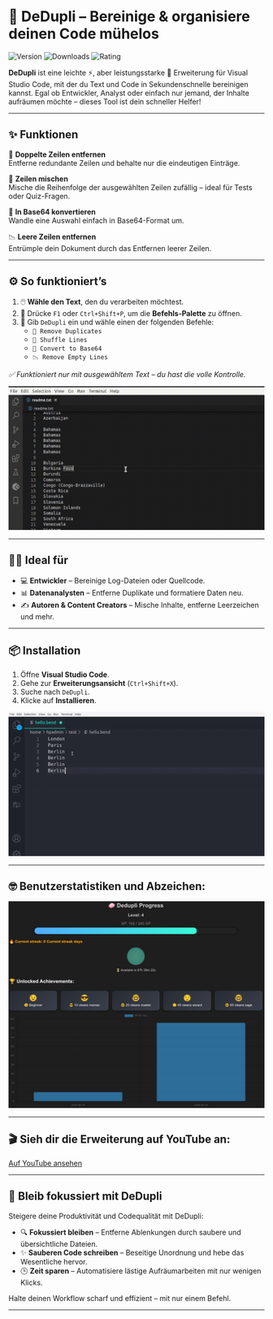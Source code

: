 # 🧹 DeDupli – Bereinige & organisiere deinen Code mühelos

![Version](https://badgen.net/badge/version/3.5.9/blue)
![Downloads](https://badgen.net/badge/downloads/4.5k/blue)
![Rating](https://badgen.net/badge/rating/⭐⭐⭐⭐☆/blue)

**DeDupli** ist eine leichte ⚡, aber leistungsstarke 💪 Erweiterung für Visual Studio Code, mit der du Text und Code in Sekundenschnelle bereinigen kannst. Egal ob Entwickler, Analyst oder einfach nur jemand, der Inhalte aufräumen möchte – dieses Tool ist dein schneller Helfer!

---

## ✨ Funktionen

🧽 **Doppelte Zeilen entfernen**  
Entferne redundante Zeilen und behalte nur die eindeutigen Einträge.

🔀 **Zeilen mischen**  
Mische die Reihenfolge der ausgewählten Zeilen zufällig – ideal für Tests oder Quiz-Fragen.

🧾 **In Base64 konvertieren**  
Wandle eine Auswahl einfach in Base64-Format um.

📉 **Leere Zeilen entfernen**  
Entrümple dein Dokument durch das Entfernen leerer Zeilen.

---

## ⚙️ So funktioniert’s

1. 🖱️ **Wähle den Text**, den du verarbeiten möchtest.
2. 🎯 Drücke `F1` oder `Ctrl+Shift+P`, um die **Befehls-Palette** zu öffnen.
3. 💼 Gib `DeDupli` ein und wähle einen der folgenden Befehle:
   - `🧽 Remove Duplicates`
   - `🔀 Shuffle Lines`
   - `🧾 Convert to Base64`
   - `📉 Remove Empty Lines`

*✅ Funktioniert nur mit ausgewähltem Text – du hast die volle Kontrolle.*

[![Vscode extension](/translations/demo.gif 'Vscode Erweiterung Demo')](https://learnwithyan.com)

---

## 👨‍💻 Ideal für

- 💻 **Entwickler** – Bereinige Log-Dateien oder Quellcode.
- 📊 **Datenanalysten** – Entferne Duplikate und formatiere Daten neu.
- ✍️ **Autoren & Content Creators** – Mische Inhalte, entferne Leerzeichen und mehr.

---

## 📦 Installation

1. Öffne **Visual Studio Code**.
2. Gehe zur **Erweiterungsansicht** (`Ctrl+Shift+X`).
3. Suche nach `DeDupli`.
4. Klicke auf **Installieren**.

[![Vscode extension](/translations/demo2.gif 'Vscode Erweiterung Demo')](https://learnwithyan.com)

---

## 🤓 Benutzerstatistiken und Abzeichen:
[![Vscode extension](/translations/user-progress.jpg 'User progress')](https://learnwithyan.com)

---

## 🎬 Sieh dir die Erweiterung auf YouTube an:

[Auf YouTube ansehen](https://www.youtube.com/watch?v=f9PHCYbTWbc)

---

## 🧠 Bleib fokussiert mit DeDupli

Steigere deine Produktivität und Codequalität mit DeDupli:

- 🔍 **Fokussiert bleiben** – Entferne Ablenkungen durch saubere und übersichtliche Dateien.
- ✨ **Sauberen Code schreiben** – Beseitige Unordnung und hebe das Wesentliche hervor.
- 🕒 **Zeit sparen** – Automatisiere lästige Aufräumarbeiten mit nur wenigen Klicks.

Halte deinen Workflow scharf und effizient – mit nur einem Befehl.

---
